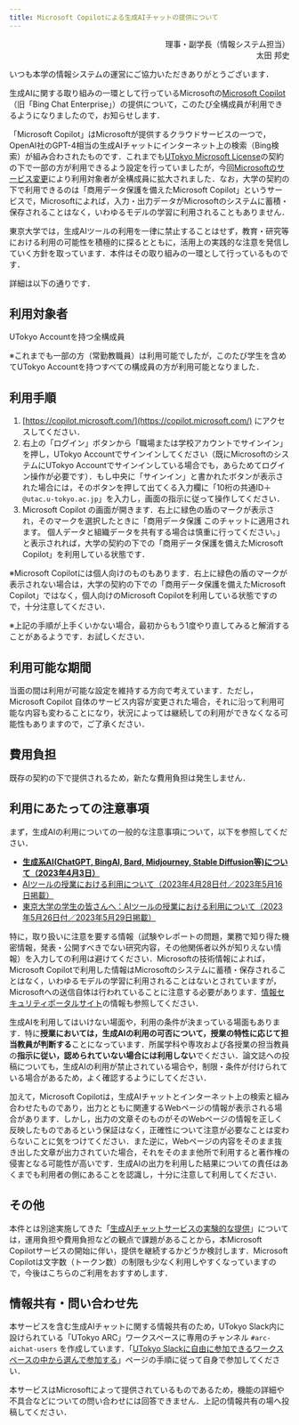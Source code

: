 ```yaml
---
title: Microsoft Copilotによる生成AIチャットの提供について
---
```


<div style="text-align: right;">
<div>理事・副学長（情報システム担当）</div>
<div>太田 邦史</div>
</div>

いつも本学の情報システムの運営にご協力いただきありがとうございます．

生成AIに関する取り組みの一環として行っているMicrosoftの[Microsoft Copilot](https://www.microsoft.com/ja-jp/bing/chat/enterprise/)（旧「Bing Chat Enterprise」）の提供について，このたび全構成員が利用できるようになりましたので，お知らせします．

「Microsoft Copilot」はMicrosoftが提供するクラウドサービスの一つで，OpenAI社のGPT-4相当の生成AIチャットにインターネット上の検索（Bing検索）が組み合わされたものです．これまでも[UTokyo Microsoft License](/microsoft/)の契約の下で一部の方が利用できるよう設定を行っていましたが，今回[Microsoftのサービス変更](https://news.microsoft.com/ja-jp/features/231219-expanding-microsoft-copilot-access-in-education/)により利用対象者が全構成員に拡大されました．なお，大学の契約の下で利用できるのは「商用データ保護を備えたMicrosoft Copilot」というサービスで，Microsoftによれば，入力・出力データがMicrosoftのシステムに蓄積・保存されることはなく，いわゆるモデルの学習に利用されることもありません．

東京大学では，生成AIツールの利用を一律に禁止することはせず，教育・研究等における利用の可能性を積極的に探るとともに，活用上の実践的な注意を発信していく方針を取っています．本件はその取り組みの一環として行っているものです．

詳細は以下の通りです．

## 利用対象者

UTokyo Accountを持つ全構成員

※これまでも一部の方（常勤教職員）は利用可能でしたが，このたび学生を含めてUTokyo Accountを持つすべての構成員の方が利用可能となりました．

## 利用手順

1. [https://copilot.microsoft.com/](https://copilot.microsoft.com/) にアクセスしてください．
1. 右上の「ログイン」ボタンから「職場または学校アカウントでサインイン」を押し，UTokyo Accountでサインインしてください（既にMicrosoftのシステムにUTokyo Accountでサインインしている場合でも，あらためてログイン操作が必要です）．もし中央に「サインイン」と書かれたボタンが表示された場合には，そのボタンを押して出てくる入力欄に「10桁の共通ID＋`@utac.u-tokyo.ac.jp`」を入力し，画面の指示に従って操作してください．
1. Microsoft Copilot の画面が開きます．右上に緑色の盾のマークが表示され，そのマークを選択したときに「商用データ保護 このチャットに適用されます。 個人データと組織データを共有する場合は慎重に行ってください。」と表示されれば，大学の契約の下での「商用データ保護を備えたMicrosoft Copilot」を利用している状態です．

※Microsoft Copilotには個人向けのものもあります．右上に緑色の盾のマークが表示されない場合は，大学の契約の下での「商用データ保護を備えたMicrosoft Copilot」ではなく，個人向けのMicrosoft Copilotを利用している状態ですので，十分注意してください．

※上記の手順が上手くいかない場合，最初からもう1度やり直してみると解消することがあるようです．お試しください．

## 利用可能な期間

当面の間は利用が可能な設定を維持する方向で考えています．ただし，Microsoft Copilot 自体のサービス内容が変更された場合，それに沿って利用可能な内容も変わることになり，状況によっては継続しての利用ができなくなる可能性もありますので，ご了承ください．

## 費用負担

既存の契約の下で提供されるため，新たな費用負担は発生しません．

## 利用にあたっての注意事項

まず，生成AIの利用についての一般的な注意事項について，以下を参照してください．

- **[生成系AI(ChatGPT, BingAI, Bard, Midjourney, Stable Diffusion等)について（2023年4月3日）](/docs/20230403-generative-ai)**
- [AIツールの授業における利用について（2023年4月28日付／2023年5月16日掲載）](/docs/ai-tools-in-classes)
- [東京大学の学生の皆さんへ：AIツールの授業における利用について（2023年5月26日付／2023年5月29日掲載）](/docs/ai-tools-in-classes-students)


特に，取り扱いに注意を要する情報（試験やレポートの問題，業務で知り得た機密情報，発表・公開すべきでない研究内容，その他関係者以外が知りえない情報）を入力しての利用は避けてください．Microsoftの技術情報によれば，Microsoft Copilotで利用した情報はMicrosoftのシステムに蓄積・保存されることはなく，いわゆるモデルの学習に利用されることはないとされていますが，Microsoftへの送信自体は行われていることに注意する必要があります．[情報セキュリティポータルサイト](https://univtokyo.sharepoint.com/sites/Security/)の情報も参照してください．

生成AIを利用してはいけない場面や，利用の条件が決まっている場面もあります．特に**授業においては，生成AIの利用の可否について，授業の特性に応じて担当教員が判断する**ことになっています．所属学科や専攻および各授業の担当教員の**指示に従い，認められていない場合には利用しない**でください．論文誌への投稿についても，生成AIの利用が禁止されている場合や，制限・条件が付けられている場合があるため，よく確認するようにしてください．

加えて，Microsoft Copilotは，生成AIチャットとインターネット上の検索と組み合わせたものであり，出力とともに関連するWebページの情報が表示される場合があります．しかし，出力の文章そのものがそのWebページの情報を正しく反映したものであるという保証はなく，正確性について注意が必要なことは変わらないことに気をつけてください．また逆に，Webページの内容をそのまま抜き出した文章が出力されていた場合，それをそのまま他所で利用すると著作権の侵害となる可能性が高いです．生成AIの出力を利用した結果についての責任はあくまでも利用者の側にあることを認識し，十分に注意して利用してください．

## その他

本件とは別途実施してきた「[生成AIチャットサービスの実験的な提供](/notice/2023/10-aichat)」については，運用負担や費用負担などの観点で課題があることから，本Microsoft Copilotサービスの開始に伴い，提供を継続するかどうか検討します．Microsoft Copilotは文字数（トークン数）の制限も少なく利用しやすくなっていますので，今後はこちらのご利用をおすすめします．

## 情報共有・問い合わせ先

本サービスを含む生成AIチャットに関する情報共有のため，UTokyo Slack内に設けられている「UTokyo ARC」ワークスペースに専用のチャンネル `#arc-aichat-users` を作成しています．「[UTokyo Slackに自由に参加できるワークスペースの中から選んで参加する](/slack/join)」ページの手順に従って自身で参加してください．

本サービスはMicrosoftによって提供されているものであるため，機能の詳細や不具合などについての問い合わせには回答できません．上記の情報共有の場へ投稿してください．
